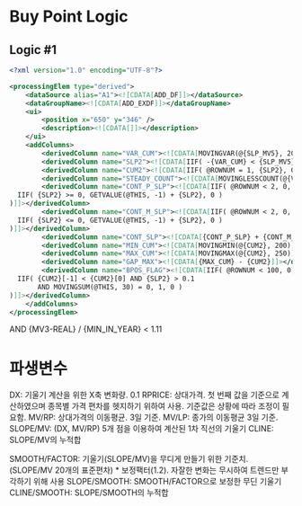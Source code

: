 # Buy Point Logic


## Logic #1

```xml
<?xml version="1.0" encoding="UTF-8"?>

<processingElem type="derived">
	<dataSource alias="A1"><![CDATA[ADD_DF]]></dataSource>
	<dataGroupName><![CDATA[ADD_EXDF]]></dataGroupName>
	<ui>
		<position x="650" y="346" />
		<description><![CDATA[]]></description>
	</ui>
	<addColumns>
		<derivedColumn name="VAR_CUM"><![CDATA[MOVINGVAR(@{SLP_MV5}, 20) * 15]]></derivedColumn>
		<derivedColumn name="SLP2"><![CDATA[IIF( -{VAR_CUM} < {SLP_MV5} AND {SLP_MV5} < {VAR_CUM}, 0, {SLP_MV5} )]]></derivedColumn>
		<derivedColumn name="CUM2"><![CDATA[IIF( @ROWNUM = 1, {SLP2}, GETVALUE(@THIS, -1) + {SLP2} )]]></derivedColumn>
		<derivedColumn name="STEADY_COUNT"><![CDATA[MOVINGLESSCOUNT(@{VAR_CUM}, 30, 0.1)]]></derivedColumn>
		<derivedColumn name="CONT_P_SLP"><![CDATA[IIF( @ROWNUM < 2, 0,
  IIF( {SLP2} >= 0, GETVALUE(@THIS, -1) + {SLP2}, 0 )
)]]></derivedColumn>
		<derivedColumn name="CONT_M_SLP"><![CDATA[IIF( @ROWNUM < 2, 0,
  IIF( {SLP2} <= 0, GETVALUE(@THIS, -1) + {SLP2}, 0 )
)]]></derivedColumn>
		<derivedColumn name="CONT_SLP"><![CDATA[{CONT_P_SLP} + {CONT_M_SLP}]]></derivedColumn>
		<derivedColumn name="MIN_CUM"><![CDATA[MOVINGMIN(@{CUM2}, 200)]]></derivedColumn>
		<derivedColumn name="MAX_CUM"><![CDATA[MOVINGMAX(@{CUM2}, 250)]]></derivedColumn>
		<derivedColumn name="GAP_MAX"><![CDATA[{MAX_CUM} - {CUM2}]]></derivedColumn>
		<derivedColumn name="BPOS_FLAG"><![CDATA[IIF( @ROWNUM < 100, 0,
  IIF( {CUM2}[-1] < {CUM2}[0] AND {SLP2} > 0.1
       AND MOVINGSUM(@THIS, 30) = 0, 1, 0 )
)]]></derivedColumn>
	</addColumns>
</processingElem>
```


AND {MV3-REAL} / {MIN_IN_YEAR} < 1.11


# 파생변수
DX: 기울기 계산을 위한 X축 변화량. 0.1
RPRICE: 상대가격. 첫 번째 값을 기준으로 계산하였으며 종목별 가격 편차를 헷지하기 위하여 사용. 기준값은 상황에 따라 조정이 필요함.
MV/RP: 상대가격의 이동평균. 3일 기준.
MV/LP: 종가의 이동평균 3일 기준.
SLOPE/MV: (DX, MV/RP) 5개 점을 이용하여 계산된 1차 직선의 기울기
CLINE: SLOPE/MV의 누적합

SMOOTH/FACTOR: 기울기(SLOPE/MV)을 무디게 만들기 위한 기준치. (SLOPE/MV 20개의 표준편차) * 보정팩터(1.2). 자잘한 변화는 무시하여 트렌드만 부각하기 위해 사용
SLOPE/SMOOTH: SMOOTH/FACTOR으로 보정한 무딘 기울기
CLINE/SMOOTH: SLOPE/SMOOTH의 누적합

